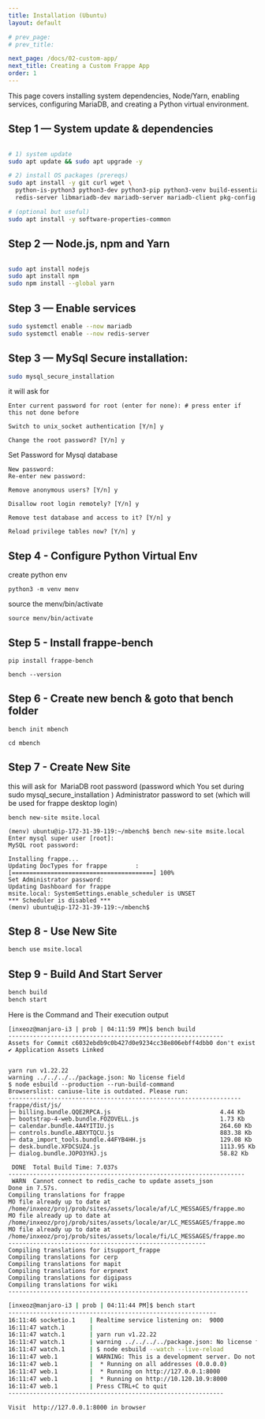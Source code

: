 ```yaml
---
title: Installation (Ubuntu)
layout: default

# prev_page: 
# prev_title: 

next_page: /docs/02-custom-app/
next_title: Creating a Custom Frappe App
order: 1
---
```



This page covers installing system dependencies, Node/Yarn, enabling services, configuring MariaDB, and creating a Python virtual environment.

## Step 1 — System update & dependencies
```bash

# 1) system update
sudo apt update && sudo apt upgrade -y

# 2) install OS packages (prereqs)
sudo apt install -y git curl wget \
  python-is-python3 python3-dev python3-pip python3-venv build-essential \
  redis-server libmariadb-dev mariadb-server mariadb-client pkg-config

# (optional but useful)
sudo apt install -y software-properties-common

```

## Step 2 — Node.js, npm and Yarn
```bash

sudo apt install nodejs
sudo apt install npm
sudo npm install --global yarn

```

## Step 3 — Enable services
```bash
sudo systemctl enable --now mariadb
sudo systemctl enable --now redis-server
```


## Step 3 — MySql Secure installation:
```bash
sudo mysql_secure_installation
```

it will ask for

```
Enter current password for root (enter for none): # press enter if this not done before

Switch to unix_socket authentication [Y/n] y

Change the root password? [Y/n] y

```

Set Password for Mysql database
```
New password: 
Re-enter new password:
```
```
Remove anonymous users? [Y/n] y

Disallow root login remotely? [Y/n] y

Remove test database and access to it? [Y/n] y

Reload privilege tables now? [Y/n] y
```
## Step 4 - Configure Python Virtual Env

create python env

```
python3 -m venv menv
```
source the menv/bin/activate

```
source menv/bin/activate
```

## Step 5 - Install frappe-bench

```
pip install frappe-bench

bench --version
```

## Step 6 - Create new bench & goto that bench folder

```
bench init mbench

cd mbench

```

## Step 7 - Create New Site
this will ask for 
MariaDB root password (password which You set during sudo mysql_secure_installation )
Administrator password to set (which will be used for frappe desktop login)


```
bench new-site msite.local

```

```
(menv) ubuntu@ip-172-31-39-119:~/mbench$ bench new-site msite.local
Enter mysql super user [root]:
MySQL root password:

Installing frappe...
Updating DocTypes for frappe        : [========================================] 100%
Set Administrator password:
Updating Dashboard for frappe
msite.local: SystemSettings.enable_scheduler is UNSET
*** Scheduler is disabled ***
(menv) ubuntu@ip-172-31-39-119:~/mbench$
```



## Step 8 - Use New Site

```bash
bench use msite.local
```


## Step 9 - Build And Start Server

```bash
bench build
bench start
```
Here is the Command and Their execution output

```
[inxeoz@manjaro-i3 | prob | 04:11:59 PM]$ bench build
-------------------------------------------------------------
Assets for Commit c6032ebdb9c0b427d0e9234cc38e806ebff4dbb0 don't exist
✔ Application Assets Linked


yarn run v1.22.22
warning ../../../../package.json: No license field
$ node esbuild --production --run-build-command
Browserslist: caniuse-lite is outdated. Please run:
------------------------------------------------------------------
frappe/dist/js/
├─ billing.bundle.QQE2RPCA.js                               4.44 Kb
├─ bootstrap-4-web.bundle.FOZOVELL.js                       1.73 Kb
├─ calendar.bundle.4A4YITIU.js                              264.60 Kb
├─ controls.bundle.ABXYTQCU.js                              883.38 Kb
├─ data_import_tools.bundle.44FYB4HH.js                     129.08 Kb
├─ desk.bundle.XFDCSUZ4.js                                  1113.95 Kb
├─ dialog.bundle.JOPO3YHJ.js                                58.82 Kb

 DONE  Total Build Time: 7.037s
-------------------------------------------------------------------
 WARN  Cannot connect to redis_cache to update assets_json
Done in 7.57s.
Compiling translations for frappe
MO file already up to date at /home/inxeoz/proj/prob/sites/assets/locale/af/LC_MESSAGES/frappe.mo
MO file already up to date at /home/inxeoz/proj/prob/sites/assets/locale/ar/LC_MESSAGES/frappe.mo
MO file already up to date at /home/inxeoz/proj/prob/sites/assets/locale/fi/LC_MESSAGES/frappe.mo
--------------------------------------------------------
Compiling translations for itsupport_frappe
Compiling translations for cerp
Compiling translations for mapit
Compiling translations for erpnext
Compiling translations for digipass
Compiling translations for wiki
--------------------------------------------------------------------
```




```bash
[inxeoz@manjaro-i3 | prob | 04:11:44 PM]$ bench start
-----------------------------------------------------------
16:11:46 socketio.1    | Realtime service listening on:  9000
16:11:47 watch.1       |
16:11:47 watch.1       | yarn run v1.22.22
16:11:47 watch.1       | warning ../../../../package.json: No license field
16:11:47 watch.1       | $ node esbuild --watch --live-reload
16:11:47 web.1         | WARNING: This is a development server. Do not use it in a production deployment. Use a production WSGI server instead.
16:11:47 web.1         |  * Running on all addresses (0.0.0.0)
16:11:47 web.1         |  * Running on http://127.0.0.1:8000
16:11:47 web.1         |  * Running on http://10.120.10.9:8000
16:11:47 web.1         | Press CTRL+C to quit
-------------------------------------------------------------
```
`Visit  http://127.0.0.1:8000 in browser`